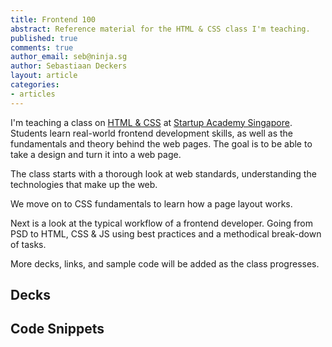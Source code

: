 ```yaml
---
title: Frontend 100
abstract: Reference material for the HTML & CSS class I'm teaching.
published: true
comments: true
author_email: seb@ninja.sg
author: Sebastiaan Deckers
layout: article
categories:
- articles
---
```


I'm teaching a class on [HTML & CSS](http://academy.st/courses/ui) at [Startup Academy Singapore](http://academy.st). Students learn real-world frontend development skills, as well as the fundamentals and theory behind the web pages. The goal is to be able to take a design and turn it into a web page.

The class starts with a thorough look at web standards, understanding the technologies that make up the web.

We move on to CSS fundamentals to learn how a page layout works.

Next is a look at the typical workflow of a frontend developer. Going from PSD to HTML, CSS & JS using best practices and a methodical break-down of tasks.

More decks, links, and sample code will be added as the class progresses.

## Decks

<script async="async" class="speakerdeck-embed" data-id="6e777a3088170130fa7f123139171007" data-ratio="1.33333333333333" src="//speakerdeck.com/assets/embed.js"> </script>

<script async="async" class="speakerdeck-embed" data-id="9bb5f5a088170130045a12313d1802ec" data-ratio="1.33333333333333" src="//speakerdeck.com/assets/embed.js"> </script>

<script async="async" class="speakerdeck-embed" data-id="d104e22088170130140022000a1c4660" data-ratio="1.33333333333333" src="//speakerdeck.com/assets/embed.js"> </script>

<script async="async" class="speakerdeck-embed" data-id="f0559c6088170130c6c3123138094421" data-ratio="1.33333333333333" src="//speakerdeck.com/assets/embed.js"> </script>

## Code Snippets

<script src="https://gist.github.com/cbas/5378704.js"></script>

<!--
<script src="https://gist.github.com/cbas/5379047.js"></script>

<script src="https://gist.github.com/cbas/5379150.js"></script>

<script src="https://gist.github.com/cbas/5379212.js"></script>

<script src="https://gist.github.com/cbas/5381537.js"></script>

<script src="https://gist.github.com/cbas/5381645.js"></script>

<script src="https://gist.github.com/cbas/5381586.js"></script>

<script src="https://gist.github.com/cbas/5382374.js"></script>
->